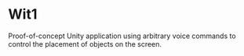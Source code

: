 # Wit1

Proof-of-concept Unity application using arbitrary voice commands to control the placement of objects on the screen.
